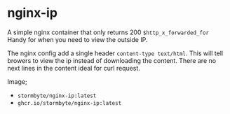 # nginx-ip

A simple nginx container that only returns 200 `$http_x_forwarded_for`
Handy for when you need to view the outside IP.

The nginx config add a single header `content-type text/html`. 
This will tell browers to view the ip instead of downloading the content.
There are no next lines in the content ideal for curl request.

Image;
- `stormbyte/nginx-ip:latest`
- `ghcr.io/stormbyte/nginx-ip:latest`

